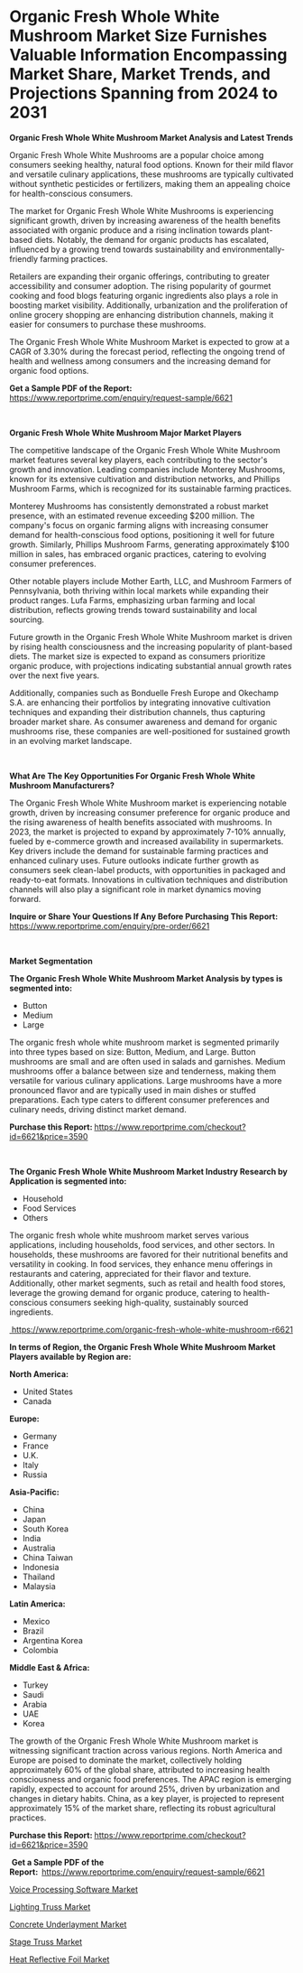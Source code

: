 <p><h1>Organic Fresh Whole White Mushroom Market Size Furnishes Valuable Information Encompassing Market Share, Market Trends, and Projections Spanning from 2024 to 2031</h1></p><p><strong>Organic Fresh Whole White Mushroom Market Analysis and Latest Trends</strong></p>
<p><p>Organic Fresh Whole White Mushrooms are a popular choice among consumers seeking healthy, natural food options. Known for their mild flavor and versatile culinary applications, these mushrooms are typically cultivated without synthetic pesticides or fertilizers, making them an appealing choice for health-conscious consumers. </p><p>The market for Organic Fresh Whole White Mushrooms is experiencing significant growth, driven by increasing awareness of the health benefits associated with organic produce and a rising inclination towards plant-based diets. Notably, the demand for organic products has escalated, influenced by a growing trend towards sustainability and environmentally-friendly farming practices. </p><p>Retailers are expanding their organic offerings, contributing to greater accessibility and consumer adoption. The rising popularity of gourmet cooking and food blogs featuring organic ingredients also plays a role in boosting market visibility. Additionally, urbanization and the proliferation of online grocery shopping are enhancing distribution channels, making it easier for consumers to purchase these mushrooms. </p><p>The Organic Fresh Whole White Mushroom Market is expected to grow at a CAGR of 3.30% during the forecast period, reflecting the ongoing trend of health and wellness among consumers and the increasing demand for organic food options.</p></p>
<p><strong>Get a Sample PDF of the Report:&nbsp;</strong> <a href="https://www.reportprime.com/enquiry/request-sample/6621?utm_campaign=1869&utm_medium=2&utm_source=Github&utm_content=ia&utm_term=25122024&utm_id=organic-fresh-whole-white-mushroom">https://www.reportprime.com/enquiry/request-sample/6621</a></p>
<p>&nbsp;</p>
<p><strong>Organic Fresh Whole White Mushroom Major Market Players</strong></p>
<p><p>The competitive landscape of the Organic Fresh Whole White Mushroom market features several key players, each contributing to the sector's growth and innovation. Leading companies include Monterey Mushrooms, known for its extensive cultivation and distribution networks, and Phillips Mushroom Farms, which is recognized for its sustainable farming practices. </p><p>Monterey Mushrooms has consistently demonstrated a robust market presence, with an estimated revenue exceeding $200 million. The company's focus on organic farming aligns with increasing consumer demand for health-conscious food options, positioning it well for future growth. Similarly, Phillips Mushroom Farms, generating approximately $100 million in sales, has embraced organic practices, catering to evolving consumer preferences. </p><p>Other notable players include Mother Earth, LLC, and Mushroom Farmers of Pennsylvania, both thriving within local markets while expanding their product ranges. Lufa Farms, emphasizing urban farming and local distribution, reflects growing trends toward sustainability and local sourcing.</p><p>Future growth in the Organic Fresh Whole White Mushroom market is driven by rising health consciousness and the increasing popularity of plant-based diets. The market size is expected to expand as consumers prioritize organic produce, with projections indicating substantial annual growth rates over the next five years.</p><p>Additionally, companies such as Bonduelle Fresh Europe and Okechamp S.A. are enhancing their portfolios by integrating innovative cultivation techniques and expanding their distribution channels, thus capturing broader market share. As consumer awareness and demand for organic mushrooms rise, these companies are well-positioned for sustained growth in an evolving market landscape.</p></p>
<p>&nbsp;</p>
<p><strong>What Are The Key Opportunities For Organic Fresh Whole White Mushroom Manufacturers?</strong></p>
<p><p>The Organic Fresh Whole White Mushroom market is experiencing notable growth, driven by increasing consumer preference for organic produce and the rising awareness of health benefits associated with mushrooms. In 2023, the market is projected to expand by approximately 7-10% annually, fueled by e-commerce growth and increased availability in supermarkets. Key drivers include the demand for sustainable farming practices and enhanced culinary uses. Future outlooks indicate further growth as consumers seek clean-label products, with opportunities in packaged and ready-to-eat formats. Innovations in cultivation techniques and distribution channels will also play a significant role in market dynamics moving forward.</p></p>
<p><strong>Inquire or Share Your Questions If Any Before Purchasing This Report:</strong> <a href="https://www.reportprime.com/enquiry/pre-order/6621?utm_campaign=1869&utm_medium=2&utm_source=Github&utm_content=ia&utm_term=25122024&utm_id=organic-fresh-whole-white-mushroom">https://www.reportprime.com/enquiry/pre-order/6621</a></p>
<p>&nbsp;</p>
<p><strong>Market Segmentation</strong></p>
<p><strong>The Organic Fresh Whole White Mushroom Market Analysis by types is segmented into:</strong></p>
<p><ul><li>Button</li><li>Medium</li><li>Large</li></ul></p>
<p><p>The organic fresh whole white mushroom market is segmented primarily into three types based on size: Button, Medium, and Large. Button mushrooms are small and are often used in salads and garnishes. Medium mushrooms offer a balance between size and tenderness, making them versatile for various culinary applications. Large mushrooms have a more pronounced flavor and are typically used in main dishes or stuffed preparations. Each type caters to different consumer preferences and culinary needs, driving distinct market demand.</p></p>
<p><strong>Purchase this Report:&nbsp;</strong><a href="https://www.reportprime.com/checkout?id=6621&price=3590&utm_campaign=1869&utm_medium=2&utm_source=Github&utm_content=ia&utm_term=25122024&utm_id=organic-fresh-whole-white-mushroom">https://www.reportprime.com/checkout?id=6621&price=3590</a></p>
<p>&nbsp;</p>
<p><strong>The Organic Fresh Whole White Mushroom Market Industry Research by Application is segmented into:</strong></p>
<p><ul><li>Household</li><li>Food Services</li><li>Others</li></ul></p>
<p><p>The organic fresh whole white mushroom market serves various applications, including households, food services, and other sectors. In households, these mushrooms are favored for their nutritional benefits and versatility in cooking. In food services, they enhance menu offerings in restaurants and catering, appreciated for their flavor and texture. Additionally, other market segments, such as retail and health food stores, leverage the growing demand for organic produce, catering to health-conscious consumers seeking high-quality, sustainably sourced ingredients.</p></p>
<p><a href="https://www.reportprime.com/organic-fresh-whole-white-mushroom-r6621?utm_campaign=1869&utm_medium=2&utm_source=Github&utm_content=ia&utm_term=25122024&utm_id=organic-fresh-whole-white-mushroom">&nbsp;https://www.reportprime.com/organic-fresh-whole-white-mushroom-r6621</a></p>
<p><strong>In terms of Region, the Organic Fresh Whole White Mushroom Market Players available by Region are:</strong></p>
<p>
    <p> <strong> North America: </strong>
        <ul>
            <li>United States</li>
            <li>Canada</li>
        </ul>
        </p> 
    <p> <strong> Europe: </strong>
        <ul>
            <li>Germany</li>
            <li>France</li>
            <li>U.K.</li>
            <li>Italy</li>
            <li>Russia</li>
        </ul>
        </p> 
    <p> <strong> Asia-Pacific: </strong>
        <ul>
            <li>China</li>
            <li>Japan</li>
            <li>South Korea</li>
            <li>India</li>
            <li>Australia</li>
            <li>China Taiwan</li>
            <li>Indonesia</li>
            <li>Thailand</li>
            <li>Malaysia</li>
        </ul>
        </p> 
    <p> <strong> Latin America: </strong>
        <ul>
            <li>Mexico</li>
            <li>Brazil</li>
            <li>Argentina Korea</li>
            <li>Colombia</li>
        </ul>
        </p> 
    <p> <strong> Middle East & Africa: </strong>
        <ul>
            <li>Turkey</li>
            <li>Saudi</li>
            <li>Arabia</li>
            <li>UAE</li>
            <li>Korea</li>
        </ul>
    </p>
    </p>
<p><p>The growth of the Organic Fresh Whole White Mushroom market is witnessing significant traction across various regions. North America and Europe are poised to dominate the market, collectively holding approximately 60% of the global share, attributed to increasing health consciousness and organic food preferences. The APAC region is emerging rapidly, expected to account for around 25%, driven by urbanization and changes in dietary habits. China, as a key player, is projected to represent approximately 15% of the market share, reflecting its robust agricultural practices.</p></p>
<p><strong>Purchase this Report: </strong><a href="https://www.reportprime.com/checkout?id=6621&price=3590&utm_campaign=1869&utm_medium=2&utm_source=Github&utm_content=ia&utm_term=25122024&utm_id=organic-fresh-whole-white-mushroom">https://www.reportprime.com/checkout?id=6621&price=3590</a></p>
<p>&nbsp;<strong>Get a Sample PDF of the Report:&nbsp;&nbsp;</strong><a href="https://www.reportprime.com/enquiry/request-sample/6621?utm_campaign=1869&utm_medium=2&utm_source=Github&utm_content=ia&utm_term=25122024&utm_id=organic-fresh-whole-white-mushroom">https://www.reportprime.com/enquiry/request-sample/6621</a></p>
<p><strong></strong></p>
<p><p><a href="https://www.linkedin.com/pulse/global-voice-processing-software-market-size-trends-analysis-regional-czftc?utm_campaign=1869&utm_medium=2&utm_source=Github&utm_content=ia&utm_term=25122024&utm_id=organic-fresh-whole-white-mushroom">Voice Processing Software Market</a></p><p><a href="https://www.linkedin.com/pulse/competitive-landscape-key-trends-lighting-truss-market-vpgle?utm_campaign=1869&utm_medium=2&utm_source=Github&utm_content=ia&utm_term=25122024&utm_id=organic-fresh-whole-white-mushroom">Lighting Truss Market</a></p><p><a href="https://www.linkedin.com/pulse/exploring-concrete-underlayment-market-size-share-revenue-anticipated-gvfge?utm_campaign=1869&utm_medium=2&utm_source=Github&utm_content=ia&utm_term=25122024&utm_id=organic-fresh-whole-white-mushroom">Concrete Underlayment Market</a></p><p><a href="https://www.linkedin.com/pulse/global-stage-truss-industry-analysis-share-growth-trends-gozie?utm_campaign=1869&utm_medium=2&utm_source=Github&utm_content=ia&utm_term=25122024&utm_id=organic-fresh-whole-white-mushroom">Stage Truss Market</a></p><p><a href="https://www.linkedin.com/pulse/heat-reflective-foil-market2024-2031-industry-insights-investment-gjiae?utm_campaign=1869&utm_medium=2&utm_source=Github&utm_content=ia&utm_term=25122024&utm_id=organic-fresh-whole-white-mushroom">Heat Reflective Foil Market</a></p></p>